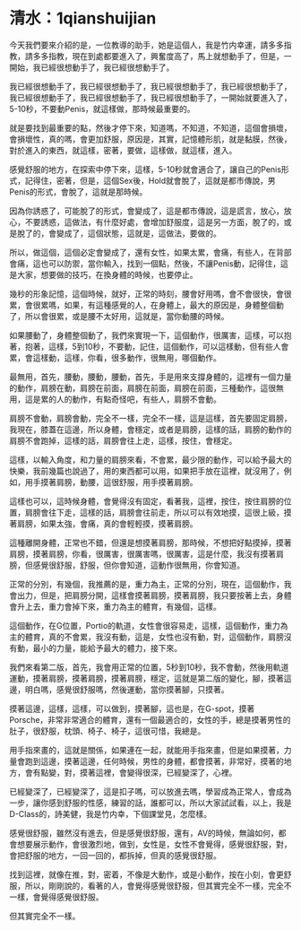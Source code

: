 # 清水：1qianshuijian

今天我們要來介紹的是，一位教導的助手，她是這個人，我是竹内幸運，請多多指教，請多多指教，現在到處都要進入了，興奮度高了，馬上就想動手了，但是，一開始，我已經很想動手了，我已經很想動手了。

我已經很想動手了，我已經很想動手了，我已經很想動手了，我已經很想動手了，我已經很想動手了，我已經很想動手了，我已經很想動手了，一開始就要進入了，5-10秒，不要動Penis，就這樣做，那時候最重要的。

就是要找到最重要的點，然後才停下來，知道嗎，不知道，不知道，這個會損壞，會損壞性，真的嗎，會更加舒服，原因是，其實，記憶體形肌，就是黏膜，然後，對於進入的東西，就這樣，密著，要做，這樣做，就這樣，進入。

感覺舒服的地方，在探索中停下來，這樣，5-10秒就會適合了，讓自己的Penis形式，記得住，密著，但是，這個Sex後，Hold就會脫了，這就是都市傳說，男Penis的形式，會脫了，這就是那時候。

因為你誘惑了，可能脫了的形式，會變成了，這是都市傳說，這是謊言，放心，放心，不要誘惑，這做法，有什麼好處，會增加舒服度，這是另一方面，脫了的，或是脫了的，會變成了，這個狀態，這就是，這做法，要做的。

所以，做這個，這個必定會變成了，還有女性，如果太累，會痛，有些人，在背部會痛，這也可以防禦，當你輸入，找到一個點，然後，不讓Penis動，記得住，這是大家，想要做的技巧，在換身體的時候，也要停止。

幾秒的形象記憶，這個時候，就好，正常的時刻，腰會好用嗎，會不會很快，會很累，會很累嗎，如果，有這種感覺的人，在身體上，最大的原因是，身體整個動了，所以會很累，或是腰不太好用，這就是，當你動腰的時候。

如果腰動了，身體整個動了，我們來實現一下，這個動作，很厲害，這樣，可以抱著，抱著，這樣，5到10秒，不要動，記住，這個動作，可以這樣動，但有些人會累，會這樣動，這樣，你看，很多動作，很無用，哪個動作。

最無用，首先，腰動，腰動，腰動，首先，手是用來支撐身體的，這裡有一個力量的動作，肩膀在動，肩膀在前面，肩膀在前面，肩膀在前面，三種動作，這很無用，這是累的人的動作，有點奇怪吧，有些人，肩膀不會動。

肩膀不會動，肩膀會動，完全不一樣，完全不一樣，這是這樣，首先要固定肩膀，我現在，膝蓋在這邊，所以身體，會穩定，或者是肩膀，這樣的話，肩膀的動作的肩膀不會跑掉，這樣的話，肩膀會往上走，這樣，按住，會穩定。

這樣，以輸入角度，和力量的肩膀來看，不會累，最少限的動作，可以給予最大的快樂，我前幾篇也說過了，用的東西都可以用，如果把手放在這裡，就沒用了，例如，用手摸著肩膀，動腰，這很舒服，用手摸著肩膀。

這樣也可以，這時候身體，會覺得沒有固定，看著我，這裡，按住，按住肩膀的位置，肩膀會往下走，這樣的話，肩膀會往前走，所以可以有效地摸，這很上級，摸著肩膀，如果太強，會痛，真的會輕輕摸，摸著肩膀。

這種離開身體，正常也不錯，但還是想摸著肩膀，那時候，不想把好點摸掉，摸著肩膀，摸著肩膀，你看，很厲害，很厲害嗎，很厲害，這是什麼，我沒有摸著肩膀，但感覺很舒服，舒服，但你會知道，這動作很無用，你會知道。

正常的分別，有幾個，我推薦的是，重力為主，正常的分別，現在，這個動作，我會出力，但是，把肩膀分開，這樣會摸著肩膀，摸著肩膀，我只要按著上去，身體會升上去，重力會掉下來，重力為主的體育，有幾個，這樣。

這個動作，在G位置，Portio的軌道，女性會很容易走，這樣，這個動作，重力為主的體育，真的不會累，我沒有動，這是，女性也沒有動，對，這個動作，肩膀沒有動，最小的力量，能給予最大的體力，接下來。

我們來看第二版，首先，我會用正常的位置，5秒到10秒，我不會動，然後用軌道運動，摸著肩膀，摸著肩膀，摸著肩膀，穩定，這就是第二版的變化，腳，摸著這邊，明白嗎，感覺很舒服嗎，然後運動，當你摸著腳，只摸著。

摸著這邊，這樣，這樣，可以做到，摸著腳，這也是，在G-spot，摸著Porsche，非常非常適合的體育，還有一個最適合的，女性的手，總是摸著男性的肚子，很舒服，枕頭、椅子、椅子，這很可惜，我總是。

用手指來畫的，這就是關係，如果連在一起，就能用手指來畫，但是如果摸著，力量會跑到這邊，摸著這邊，任何時候，男性的身體，都會摸著，非常好，摸著的地方，會有點變，對，摸著這裡，會變得很深，已經變深了，心裡。

已經變深了，已經變深了，這是扣子嗎，可以放進去嗎，學習成為正常人，會成為一步，讓你感到舒服的性感，練習的話，誰都可以，所以大家試試看，以上，我是D-Class的，詩美健，我是竹内幸，下個課堂見，怎麼樣。

感覺很舒服，雖然沒有進去，但是感覺很舒服，還有，AV的時候，無論如何，都會想要展示動作，會很激烈地，做到，女性是，女性不會覺得，感覺很舒服，對，會把舒服的地方，一回一回的，都拆掉，但真的感覺很舒服。

找到這裡，就像在推，對，密着，不像是大動作，或是小動作，按在小刻，會更舒服，所以，剛剛說的，看著的人，會覺得感覺很舒服，但其實完全不一樣，完全不一樣，會覺得感覺很舒服。

但其實完全不一樣。